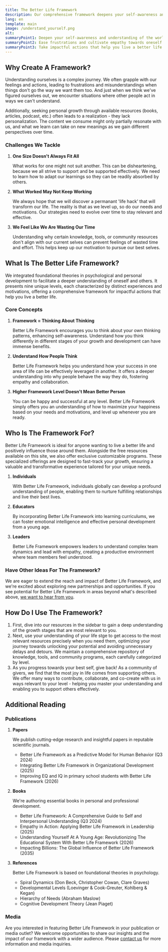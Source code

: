 ```yaml
---
title: The Better Life Framework
description: Our comprehensive framework deepens your self-awareness and understanding of the world and is designed to ease frustrations and cultivate empathy towards oneself and others - leading you to impactful actions that help you live a better life.
lang: en
template: main
image: /understand_yourself.png
alt: 
summaryPoint1: Deepen your self-awareness and understanding of the world.
summaryPoint2: Ease frustrations and cultivate empathy towards oneself and others.
summaryPoint3: Take impactful actions that help you live a better life.
---
```


## Why Create A Framework?

Understanding ourselves is a complex journey. We often grapple with our feelings and actions, leading to frustrations and misunderstandings when things don't go the way we want them too. And just when we think we've figured ourselves out, we encounter situations where other people act in ways we can't understand.

Additionally, seeking personal growth through available resources (books, articles, podcast, etc.) often leads to a realization - they lack personalization. The content we consume might only partially resonate with us, and what we learn can take on new meanings as we gain different perspectives over time.

### Challenges We Tackle

1. **One Size Doesn't Always Fit All**

   What works for one might not suit another. This can be disheartening, because we all strive to support and be supported effectively. We need to learn how to adapt our learnings so they can be readily absorbed by others.

2. **What Worked May Not Keep Working**

   We always hope that we will discover a permanant 'life hack' that will transform our life. The reality is that as we level up, so do our needs and motivations. Our strategies need to evolve over time to stay relevant and effective.

3. **We Feel Like We Are Wasting Our Time**

   Understanding why certain knowledge, tools, or community resources don't align with our current selves can prevent feelings of wasted time and effort. This helps keep up our motivation to pursue our best selves.

## What Is The Better Life Framework?

We integrated foundational theories in psychological and personal development to facilitate a deeper understanding of oneself and others. It presents nine unique levels, each characterized by distinct experiences and motivations, offering a comprehensive framework for impactful actions that help you live a better life.

### Core Concepts

1. **Framework = Thinking About Thinking**

   Better Life Framework encourages you to think about your own thinking patterns, enhancing self-awareness. Understand how you think differently in different stages of your growth and development can have immense benefits.

2. **Understand How People Think**

   Better Life Framework helps you understand how your success in one area of life can be effectively leveraged in another. It offers a deeper understanding into why people behave the way they do, fostering empathy and collaboration.

3. **Higher Framework Level Doesn't Mean Better Person**

   You can be happy and successful at any level. Better Life Framework simply offers you an understanding of how to maximize your happiness based on your needs and motivations, and level up whenever you are ready.

## Who Is The Framework For?

Better Life Framework is ideal for anyone wanting to live a better life and positively influence those around them. Alongside the free resources available on this site, we also offer exclusive customizable programs. These specialized offerings are designed to fast-track your growth, ensuring a valuable and transformative experience tailored for your unique needs.

1. **Individuals**

   With Better Life Framework, individuals globally can develop a profound understanding of people, enabling them to nurture fulfilling relationships and live their best lives.

2. **Educators**

   By incorporating Better Life Framework into learning curriculums, we can foster emotional intelligence and effective personal development from a young age.

3. **Leaders**

   Better Life Framework empowers leaders to understand complex team dynamics and lead with empathy, creating a productive environment where team members feel understood.

### Have Other Ideas For The Framework?

We are eager to extend the reach and impact of Better Life Framework, and we're excited about exploring new partnerships and opportunities. If you see potential for Better Life Framework in areas beyond what's described above, [we want to hear from you](mailto:partnerships@co-x3.com).

## How Do I Use The Framework?

1. First, dive into our resources in the sidebar to gain a deep understanding of the growth stages that are most relevant to you.
2. Next, use your understanding of your life stge to get access to the most relevant resources precisely when you need them, optimizing your journey towards unlocking your potential and avoiding unnecessary delays and detours. We maintain a comprehensive repository of knowledge, tools, and community programs, each carefully categorized by level.
3. As you progress towards your best self, give back! As a community of givers, we find that the most joy in life comes from supporting others. We offer many ways to contribute, collaborate, and co-create with us in ways relevant to your level - helping you master your understanding and enabling you to support others effectively.


## Additional Reading

### Publications

1. **Papers**

   We publish cutting-edge research and insightful papers in reputable scientific journals.

   - Better Life Framework as a Predictive Model for Human Behavior (Q3 2024)
   - Integrating Better Life Framework in Organizational Development (2025)
   - Improving EQ and IQ in primary school students with Better Life Framework (2026)

2. **Books**

   We're authoring essential books in personal and professional development.

   - Better Life Framework: A Comprehensive Guide to Self and Interpersonal Understanding (Q3 2024)
   - Empathy in Action: Applying Better Life Framework in Leadership (2025)
   - Understanding Yourself At A Young Age: Revolutionizing The Educational System With Better Life Framework (2026)
   - Impacting Billions: The Global Influence of Better Life Framework (2035)

3. **References**

   Better Life Framework is based on foundational theories in psychology.

   - Spiral Dynamics (Don Beck, Christopher Cowan, Clare Graves)
   - Developmental Levels (Loevinger & Cook-Greuter, Kohlberg & Kegan)
   - Hierarchy of Needs (Abraham Maslow)
   - Cognitive Development Theory (Jean Piaget)

### Media

Are you interested in featuring Better Life Framework in your publication or media outlet? We welcome opportunities to share our insights and the impact of our framework with a wider audience. Please [contact us](#) for more information and media inquiries.